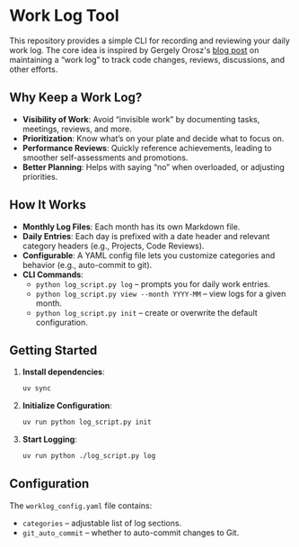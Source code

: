 # Work Log Tool

This repository provides a simple CLI for recording and reviewing your daily work log. The core idea is inspired by Gergely Orosz's [blog post](https://blog.pragmaticengineer.com/work-log-template-for-software-engineers/) on maintaining a “work log” to track code changes, reviews, discussions, and other efforts.

## Why Keep a Work Log?

- **Visibility of Work**: Avoid “invisible work” by documenting tasks, meetings, reviews, and more.
- **Prioritization**: Know what’s on your plate and decide what to focus on.
- **Performance Reviews**: Quickly reference achievements, leading to smoother self-assessments and promotions.
- **Better Planning**: Helps with saying “no” when overloaded, or adjusting priorities.

## How It Works

- **Monthly Log Files**: Each month has its own Markdown file.
- **Daily Entries**: Each day is prefixed with a date header and relevant category headers (e.g., Projects, Code Reviews).
- **Configurable**: A YAML config file lets you customize categories and behavior (e.g., auto-commit to git).
- **CLI Commands**:
  - `python log_script.py log` – prompts you for daily work entries.
  - `python log_script.py view --month YYYY-MM` – view logs for a given month.
  - `python log_script.py init` – create or overwrite the default configuration.

## Getting Started

1. **Install dependencies**:

   ```bash
   uv sync
   ```

2. **Initialize Configuration**:

   ```bash
   uv run python log_script.py init
   ```

3. **Start Logging**:

    ```bash
    uv run python ./log_script.py log
    ```

## Configuration

The `worklog_config.yaml` file contains:

- `categories` – adjustable list of log sections.
- `git_auto_commit` – whether to auto-commit changes to Git.
